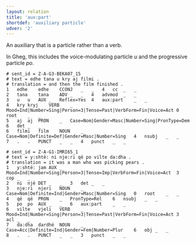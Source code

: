 ```yaml
---
layout: relation
title: 'aux:part'
shortdef: 'auxiliary particle'
udver: '2'
---
```


An auxiliary that is a particle rather than a verb.

In Gheg, this includes the voice-modulating particle *u* and the progressive particle *po*.


~~~ conllu
# sent_id = Z-A-G3-BEKA07_15
# text = edhe tana u kry aj filmi .
# translation = and then the film finished .
1	edhe	edhe	CCONJ	_	_	4	cc	_	_
2	tana	tana	ADV	_	_	4	advmod	_	_
3	u	u	AUX	_	Reflex=Yes	4	aux:part	_	_
4	kry	kryj	VERB	_	Mood=Ind|Number=Sing|Person=3|Tense=Past|VerbForm=Fin|Voice=Act	0	root	_	_
5	aj	aj	PRON	_	Case=Nom|Gender=Masc|Number=Sing|PronType=Dem	6	det	_	_
6	filmi	film	NOUN	_	Case=Nom|Definite=Def|Gender=Masc|Number=Sing	4	nsubj	_	_
7	.	.	PUNCT	_	_	4	punct	_	_
~~~

~~~ conllu
# sent_id = Z-A-G1-IMRI65_1
# text = y:shtë: ni nje:ri që po vilte da:dha .
# translation = it was a man who was picking pears .
1	y:shtë:	jam	AUX	_	Mood=Ind|Number=Sing|Person=3|Tense=Imp|VerbForm=Fin|Voice=Act	3	cop	_	_
2	ni	një	DET	_	_	3	det	_	_
3	nje:ri	njeri	NOUN	_	Case=Nom|Definite=Ind|Gender=Masc|Number=Sing	0	root	_	_
4	që	që	PRON	_	PronType=Rel	6	nsubj	_	_
5	po	po	AUX	_	_	6	aux:part	_	_
6	vilte	vjeli	VERB	_	Mood=Ind|Number=Sing|Person=3|Tense=Past|VerbForm=Fin|Voice=Act	3	acl	_	_
7	da:dha	dardhë	NOUN	_	Case=Acc|Definite=Ind|Gender=Fem|Number=Plur	6	obj	_	_
8	.	.	PUNCT	_	_	3	punct	_	_
~~~

<!-- Interlanguage links updated Ne 5. května 2024, 18:20:47 CEST -->
